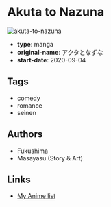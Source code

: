 # Akuta to Nazuna

![akuta-to-nazuna](https://cdn.myanimelist.net/images/manga/2/245215.jpg)

-   **type**: manga
-   **original-name**: アクタとなずな
-   **start-date**: 2020-09-04

## Tags

-   comedy
-   romance
-   seinen

## Authors

-   Fukushima
-   Masayasu (Story & Art)

## Links

-   [My Anime list](https://myanimelist.net/manga/136929/Akuta_to_Nazuna)
